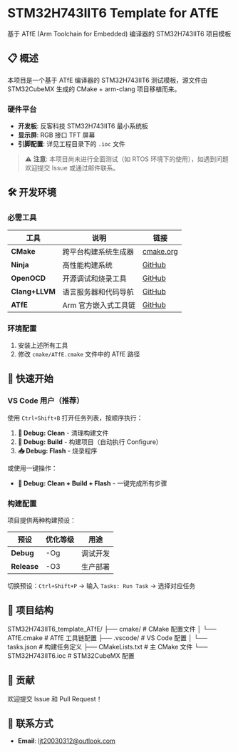# STM32H743IIT6 Template for ATfE

基于 ATfE (Arm Toolchain for Embedded) 编译器的 STM32H743IIT6 项目模板

## 📋 概述

本项目是一个基于 ATfE 编译器的 STM32H743IIT6 测试模板，源文件由 STM32CubeMX 生成的 CMake + arm-clang 项目移植而来。

### 硬件平台
- **开发板**: 反客科技 STM32H743IIT6 最小系统板
- **显示屏**: RGB 接口 TFT 屏幕
- **引脚配置**: 详见工程目录下的 `.ioc` 文件

> ⚠️ **注意**: 本项目尚未进行全面测试（如 RTOS 环境下的使用），如遇到问题欢迎提交 Issue 或通过邮件联系。

## 🛠️ 开发环境

### 必需工具


| 工具 | 说明 | 链接 |
|------|------|------|
| **CMake** | 跨平台构建系统生成器 | [cmake.org](https://cmake.org/) |
| **Ninja** | 高性能构建系统 | [GitHub](https://github.com/ninja-build/ninja) |
| **OpenOCD** | 开源调试和烧录工具 | [GitHub](https://github.com/openocd-org/openocd) |
| **Clang+LLVM** | 语言服务器和代码导航 | [GitHub](https://github.com/llvm/llvm-project) |
| **ATfE** | Arm 官方嵌入式工具链 | [GitHub](https://github.com/arm/arm-toolchain) |

### 环境配置

1. 安装上述所有工具
2. 修改 `cmake/ATfE.cmake` 文件中的 ATfE 路径

## 🚀 快速开始

### VS Code 用户（推荐）

使用 `Ctrl+Shift+B` 打开任务列表，按顺序执行：

1. **🧹 Debug: Clean** - 清理构建文件
2. **🔨 Debug: Build** - 构建项目（自动执行 Configure）
3. **📥 Debug: Flash** - 烧录程序

或使用一键操作：
- **🚀 Debug: Clean + Build + Flash** - 一键完成所有步骤

### 构建配置

项目提供两种构建预设：


| 预设 | 优化等级 | 用途 |
|------|----------|------|
| **Debug** | -Og | 调试开发 |
| **Release** | -O3 | 生产部署 |


切换预设：`Ctrl+Shift+P` → 输入 `Tasks: Run Task` → 选择对应任务

## 📁 项目结构
STM32H743IIT6_template_ATfE/
├── cmake/ # CMake 配置文件
│ └── ATfE.cmake # ATfE 工具链配置
├── .vscode/ # VS Code 配置
│ └── tasks.json # 构建任务定义
├── CMakeLists.txt # 主 CMake 文件
└── STM32H743IIT6.ioc # STM32CubeMX 配置

## 🤝 贡献

欢迎提交 Issue 和 Pull Request！

## 📧 联系方式

- **Email**: ljt20030312@outlook.com

